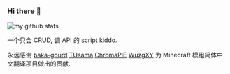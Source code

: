 ### Hi there 👋
![my github stats](https://github-readme-stats.vercel.app/api?username=Cyl18&show_icons=true&theme=graywhite&count_private=true&include_all_commits=true&hide_rank=true)

一个只会 CRUD, 调 API 的 script kiddo.

永远感谢 [baka-gourd](https://github.com/baka-gourd) [TUsama](https://github.com/TUsama) [ChromaPIE](https://github.com/ChromaPIE) [WuzgXY](https://github.com/WuzgXY-GitHub) 为 Minecraft 模组简体中文翻译项目做出的贡献.

<!--
**Cyl18/Cyl18** is a ✨ _special_ ✨ repository because its `README.md` (this file) appears on your GitHub profile.

Here are some ideas to get you started:

- 🔭 I’m currently working on ...
- 🌱 I’m currently learning ...
- 👯 I’m looking to collaborate on ...
- 🤔 I’m looking for help with ...
- 💬 Ask me about ...
- 📫 How to reach me: ...
- 😄 Pronouns: ...
- ⚡ Fun fact: ...
-->
